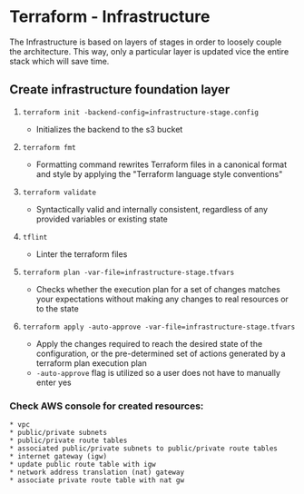 # Terraform - Infrastructure
The Infrastructure is based on layers of stages in order to loosely couple the
architecture. This way, only a particular layer is updated vice the entire stack
which will save time. 

## Create infrastructure foundation layer
1. `terraform init -backend-config=infrastructure-stage.config`
    * Initializes the backend to the s3 bucket
    
1.  `terraform fmt`
    * Formatting command rewrites Terraform files in a canonical format and style by
    applying the "Terraform language style conventions"
1. `terraform validate`
    * Syntactically valid and internally consistent,
    regardless of any provided variables or existing state
1. `tflint`
    * Linter the terraform files
1. `terraform plan -var-file=infrastructure-stage.tfvars`
    * Checks whether the execution plan for a set of changes matches
    your expectations without making any changes to real resources or to the state
1. `terraform apply -auto-approve -var-file=infrastructure-stage.tfvars`
    * Apply the changes required to reach the desired state of the configuration,
    or the pre-determined set of actions generated by a terraform plan execution plan
    * `-auto-approve` flag is utilized so a user does not have to manually enter yes
### Check AWS console for created resources:
    * vpc
    * public/private subnets
    * public/private route tables
    * associated public/private subnets to public/private route tables
    * internet gateway (igw)
    * update public route table with igw
    * network address translation (nat) gateway
    * associate private route table with nat gw
